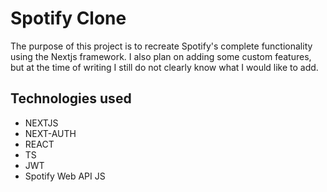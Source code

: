 # Spotify Clone
The purpose of this project is to recreate Spotify's complete functionality using the Nextjs framework. I also plan on adding some custom features, but at the time of writing I still do not clearly know what I would like to add. 

## Technologies used

* NEXTJS
* NEXT-AUTH
* REACT
* TS
* JWT
* Spotify Web API JS